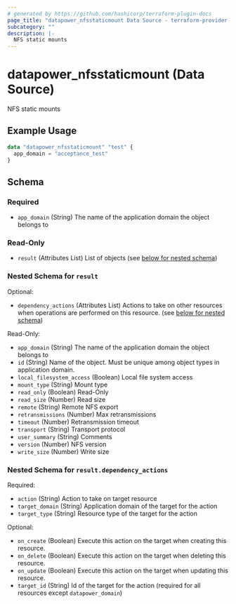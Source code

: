 ```yaml
---
# generated by https://github.com/hashicorp/terraform-plugin-docs
page_title: "datapower_nfsstaticmount Data Source - terraform-provider-datapower"
subcategory: ""
description: |-
  NFS static mounts
---
```


# datapower_nfsstaticmount (Data Source)

NFS static mounts

## Example Usage

```terraform
data "datapower_nfsstaticmount" "test" {
  app_domain = "acceptance_test"
}
```

<!-- schema generated by tfplugindocs -->
## Schema

### Required

- `app_domain` (String) The name of the application domain the object belongs to

### Read-Only

- `result` (Attributes List) List of objects (see [below for nested schema](#nestedatt--result))

<a id="nestedatt--result"></a>
### Nested Schema for `result`

Optional:

- `dependency_actions` (Attributes List) Actions to take on other resources when operations are performed on this resource. (see [below for nested schema](#nestedatt--result--dependency_actions))

Read-Only:

- `app_domain` (String) The name of the application domain the object belongs to
- `id` (String) Name of the object. Must be unique among object types in application domain.
- `local_filesystem_access` (Boolean) Local file system access
- `mount_type` (String) Mount type
- `read_only` (Boolean) Read-Only
- `read_size` (Number) Read size
- `remote` (String) Remote NFS export
- `retransmissions` (Number) Max retransmissions
- `timeout` (Number) Retransmission timeout
- `transport` (String) Transport protocol
- `user_summary` (String) Comments
- `version` (Number) NFS version
- `write_size` (Number) Write size

<a id="nestedatt--result--dependency_actions"></a>
### Nested Schema for `result.dependency_actions`

Required:

- `action` (String) Action to take on target resource
- `target_domain` (String) Application domain of the target for the action
- `target_type` (String) Resource type of the target for the action

Optional:

- `on_create` (Boolean) Execute this action on the target when creating this resource.
- `on_delete` (Boolean) Execute this action on the target when deleting this resource.
- `on_update` (Boolean) Execute this action on the target when updating this resource.
- `target_id` (String) Id of the target for the action (required for all resources except `datapower_domain`)
